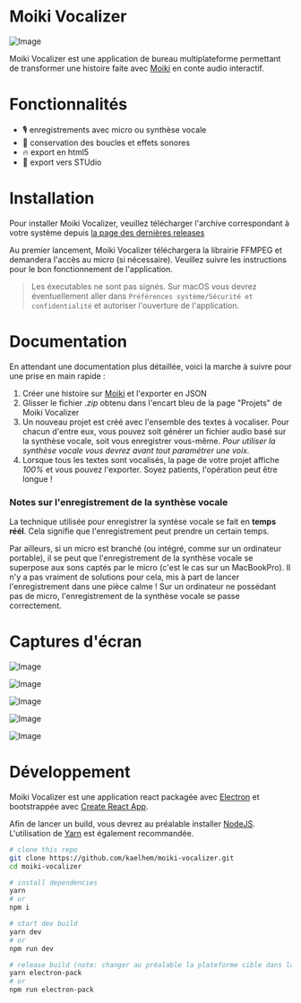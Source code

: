 # Moiki Vocalizer

![Image](../master/public/logo192.png?raw=true)

Moiki Vocalizer est une application de bureau multiplateforme permettant de transformer une histoire faite avec [Moiki](https://moiki.fr) en conte audio interactif.

# Fonctionnalités

+ 🎙️ enregistrements avec micro ou synthèse vocale
+ 🎵 conservation des boucles et effets sonores
+ 🔥 export en html5
+ 🦄 export vers STUdio

# Installation

Pour installer Moiki Vocalizer, veuillez télécharger l'archive correspondant à votre système depuis [la page des dernières releases](https://github.com/kaelhem/moiki-vocalizer/releases/latest)

Au premier lancement, Moiki Vocalizer téléchargera la librairie FFMPEG et demandera l'accès au micro (si nécessaire). Veuillez suivre les instructions pour le bon fonctionnement de l'application.

> Les éxecutables ne sont pas signés. Sur macOS vous devrez éventuellement aller dans `Préférences système/Sécurité et confidentialité` et autoriser l'ouverture de l'application.

# Documentation

En attendant une documentation plus détaillée, voici la marche à suivre pour une prise en main rapide :

1. Créer une histoire sur [Moiki](https://moiki.fr) et l'exporter en JSON
2. Glisser le fichier _.zip_ obtenu dans l'encart bleu de la page "Projets" de Moiki Vocalizer
3. Un nouveau projet est créé avec l'ensemble des textes à vocaliser. Pour chacun d'entre eux, vous pouvez soit générer un fichier audio basé sur la synthèse vocale, soit vous enregistrer vous-même. _Pour utiliser la synthèse vocale vous devrez avant tout paramétrer une voix._
4. Lorsque tous les textes sont vocalisés, la page de votre projet affiche _100%_ et vous pouvez l'exporter. Soyez patients, l'opération peut être longue !

### Notes sur l'enregistrement de la synthèse vocale

La technique utilisée pour enregistrer la syntèse vocale se fait en **temps réél**. Cela signifie que l'enregistrement peut prendre un certain temps.

Par ailleurs, si un micro est branché (ou intégré, comme sur un ordinateur portable), il se peut que l'enregistrement de la synthèse vocale se superpose aux sons captés par le micro (c'est le cas sur un MacBookPro). Il n'y a pas vraiment de solutions pour cela, mis à part de lancer l'enregistrement dans une pièce calme !
Sur un ordinateur ne possédant pas de micro, l'enregistrement de la synthèse vocale se passe correctement.

# Captures d'écran

![Image](../master/assets/screenshots/projects.png?raw=true)

![Image](../master/assets/screenshots/vocalize-story.png?raw=true)

![Image](../master/assets/screenshots/record.png?raw=true)

![Image](../master/assets/screenshots/export-modal.png?raw=true)

![Image](../master/assets/screenshots/export-report.png?raw=true)

# Développement

Moiki Vocalizer est une application react packagée avec [Electron](https://www.electronjs.org/) et bootstrappée avec [Create React App](https://github.com/facebook/create-react-app).

Afin de lancer un build, vous devrez au préalable installer [NodeJS](https://nodejs.org/en/). L'utilisation de [Yarn](https://yarnpkg.com/) est également recommandée.

```sh
# clone this repo
git clone https://github.com/kaelhem/moiki-vocalizer.git
cd moiki-vocalizer

# install dependencies
yarn
# or
npm i

# start dev build
yarn dev
# or
npm run dev

# release build (note: changer au préalable la plateforme cible dans la partie scripts du fichier package.json => "electron-pack": "electron-builder build -[xxx]" où xxx est m (mac), w (windows) ou l (linux).
yarn electron-pack
# or
npm run electron-pack
```
